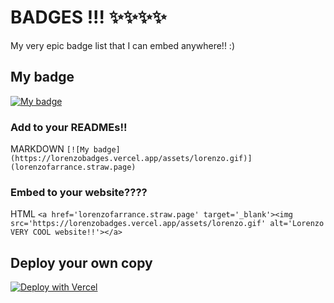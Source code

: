 # BADGES !!! ✨✨✨✨
My very epic badge list that I can embed anywhere!! :)

## My badge
[![My badge](https://lorenzobadges.vercel.app/assets/lorenzo.gif)](lorenzofarrance.straw.page)
### Add to your READMEs!!
MARKDOWN ``[![My badge](https://lorenzobadges.vercel.app/assets/lorenzo.gif)](lorenzofarrance.straw.page)``
### Embed to your website????
HTML ``<a href='lorenzofarrance.straw.page' target='_blank'><img src='https://lorenzobadges.vercel.app/assets/lorenzo.gif' alt='Lorenzo VERY COOL website!!'></a>``

## Deploy your own copy
[![Deploy with Vercel](https://vercel.com/button)](https://vercel.com/new/git/external?repository-url=https%3A%2F%2Fgithub.com%2Fdetectivesheepy%2Fbadges%2Ftree%2Fmaster)
